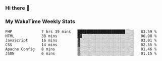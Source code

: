 ### Hi there 👋

<!--
**royschrauwen/royschrauwen** is a ✨ _special_ ✨ repository because its `README.md` (this file) appears on your GitHub profile.

Here are some ideas to get you started:

- 🔭 I’m currently working on ...
- 🌱 I’m currently learning ...
- 👯 I’m looking to collaborate on ...
- 🤔 I’m looking for help with ...
- 💬 Ask me about ...
- 📫 How to reach me: ...
- 😄 Pronouns: ...
- ⚡ Fun fact: ...
-->


### My WakaTime Weekly Stats
<!--START_SECTION:waka-->

```text
PHP             7 hrs 39 mins   █████████████████████░░░░   83.59 %
HTML            38 mins         █▓░░░░░░░░░░░░░░░░░░░░░░░   06.98 %
JavaScript      16 mins         ▓░░░░░░░░░░░░░░░░░░░░░░░░   03.01 %
CSS             14 mins         ▓░░░░░░░░░░░░░░░░░░░░░░░░   02.55 %
Apache Config   8 mins          ▒░░░░░░░░░░░░░░░░░░░░░░░░   01.46 %
JSON            6 mins          ▒░░░░░░░░░░░░░░░░░░░░░░░░   01.15 %
```

<!--END_SECTION:waka-->
